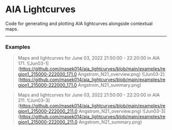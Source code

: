 # AIA Lightcurves

Code for generating and plotting AIA lightcurves alongside contextual maps.

---
### Examples
> Maps and lightcurves for June 03, 2022 21:50:00 - 22:20:00 in AIA 171.
![Jun03-1](https://github.com/masek014/aia_lightcurves/blob/main/examples/region1_215000-222000_171.0 Angstrom_N21_overview.png)
![Jun03-2](https://github.com/masek014/aia_lightcurves/blob/main/examples/region1_215000-222000_171.0 Angstrom_N21_summary.png)

> Maps and lightcurves for June 03, 2022 21:50:00 - 22:20:00 in AIA 211.
![Jun03-3](https://github.com/masek014/aia_lightcurves/blob/main/examples/region1_215000-222000_211.0 Angstrom_N21_overview.png)
![Jun03-3](https://github.com/masek014/aia_lightcurves/blob/main/examples/region1_215000-222000_211.0 Angstrom_N21_summary.png)